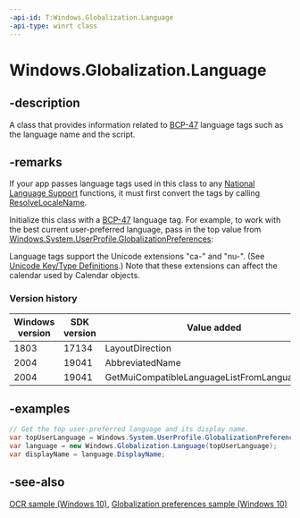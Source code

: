 ```yaml
---
-api-id: T:Windows.Globalization.Language
-api-type: winrt class
---
```


<!-- Class syntax.
public class Language : Windows.Globalization.ILanguage, Windows.Globalization.ILanguageExtensionSubtags
-->

# Windows.Globalization.Language

## -description

A class that provides information related to [BCP-47](https://tools.ietf.org/html/bcp47) language tags such as the language name and the script.

## -remarks

If your app passes language tags used in this class to any [National Language Support](/windows/desktop/Intl/national-language-support) functions, it must first convert the tags by calling [ResolveLocaleName](/windows/desktop/api/winnls/nf-winnls-resolvelocalename).

Initialize this class with a [BCP-47](https://tools.ietf.org/html/bcp47) language tag. For example, to work with the best current user-preferred language, pass in the top value from [Windows.System.UserProfile.GlobalizationPreferences](../windows.system.userprofile/globalizationpreferences.md):

Language tags support the Unicode extensions "ca-" and "nu-". (See [Unicode Key/Type Definitions](https://www.unicode.org/reports/tr35/#Key_Type_Definitions).) Note that these extensions can affect the calendar used by Calendar objects.

### Version history

| Windows version | SDK version | Value added |
| -- | -- | -- |
| 1803 | 17134 | LayoutDirection |
| 2004 | 19041 | AbbreviatedName |
| 2004 | 19041 | GetMuiCompatibleLanguageListFromLanguageTags |

## -examples

```csharp
// Get the top user-preferred language and its display name.
var topUserLanguage = Windows.System.UserProfile.GlobalizationPreferences.Languages[0];
var language = new Windows.Globalization.Language(topUserLanguage);
var displayName = language.DisplayName;
```

## -see-also

[OCR sample (Windows 10)](https://github.com/Microsoft/Windows-universal-samples/tree/master/Samples/OCR), [Globalization preferences sample (Windows 10)](https://go.microsoft.com/fwlink/p/?LinkId=624045)

